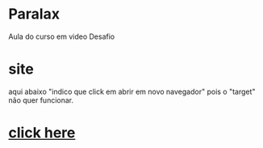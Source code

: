 # Paralax
 Aula do curso em video Desafio

# site
aqui abaixo "indico que click em abrir em novo navegador" pois o "target" não quer funcionar.
# <a href="https://joaofb.github.io/Paralax/ex023/index.html" target ="_blank" rel="noopener">click here</a>
